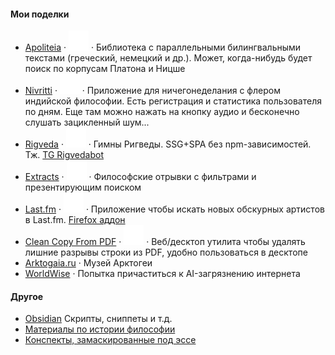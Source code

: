 #### Мои поделки
- [Apoliteia](https://apoliteia.ru) · [![GitHub Logo](https://github.com/siebentod/siebentod/blob/main/assets/github.svg)](https://github.com/siebentod/apoliteia) · Библиотека с параллельными билингвальными текстами (греческий, немецкий и др.). Может, когда-нибудь будет поиск по корпусам Платона и Ницше
- [Nivritti](https://nivritti.vercel.app/) · [![GitHub Logo](https://github.com/siebentod/siebentod/blob/main/assets/github.svg)](https://github.com/siebentod/nivritti) · Приложение для ничегонеделания с флером индийской философии. Есть регистрация и статистика пользователя по дням. Еще там можно нажать на кнопку аудио и бесконечно слушать зацикленный шум...
- [Rigveda](https://rigveda-hymns.vercel.app/) · [![GitHub Logo](https://github.com/siebentod/siebentod/blob/main/assets/github.svg)](https://github.com/siebentod/rigveda-purejs) · Гимны Ригведы. SSG+SPA без npm-зависимостей. Тж. [TG Rigvedabot](https://t.me/rigvedabot_bot)
- [Extracts](https://philosophy-extracts.vercel.app/) · [![GitHub Logo](https://github.com/siebentod/siebentod/blob/main/assets/github.svg)](https://github.com/siebentod/philosophy-extracts) · Философские отрывки с фильтрами и презентирующим поиском
- [Last.fm](https://lastfm-obscure-artists.vercel.app/) · [![GitHub Logo](https://github.com/siebentod/siebentod/blob/main/assets/github.svg)](https://github.com/siebentod/lastfm-obscure-artists) · Приложение чтобы искать новых обскурных артистов в Last.fm. [Firefox аддон]([https://birzha.vercel.app/](https://addons.mozilla.org/en-US/firefox/addon/last-fm-get-obscure-artists/))
- [Clean Copy From PDF](https://github.com/siebentod/clean-copy-from-pdf/releases) · [![GitHub Logo](https://github.com/siebentod/siebentod/blob/main/assets/github.svg)](https://github.com/siebentod/clean-copy-from-pdf) · Веб/десктоп утилита чтобы удалять лишние разрывы строки из PDF, удобно пользоваться в десктопе
- [Arktogaia.ru](https://arktogaia.ru) · Музей Арктогеи
- [WorldWise](https://worldwise.ru/) · Попытка причаститься к AI-загрязнению интернета
#### Другое
- [Obsidian](https://github.com/siebentod/obsidian-snippets) Скрипты, сниппеты и т.д.
- [Материалы по истории философии](https://github.com/siebentod/history-of-philosophy)
- [Конспекты, замаскированные под эссе](https://dzen.ru/phil)
